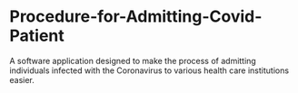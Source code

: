 # Procedure-for-Admitting-Covid-Patient
A software application designed to make the process of admitting individuals infected with the Coronavirus to various health care institutions easier.
